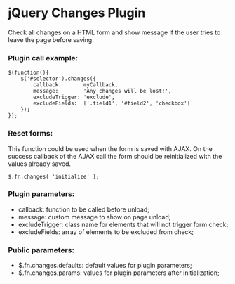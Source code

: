 jQuery Changes Plugin
=====================

Check all changes on a HTML form and show message if the user tries to leave the page before saving.

### Plugin call example:

	$(function(){
		$('#selector').changes({
			callback:       myCallback,
			message:        'Any changes will be lost!',
			excludeTrigger: 'exclude',
			excludeFields:  ['.field1', '#field2', 'checkbox']
		});
	});

### Reset forms:

This function could be used when the form is saved with AJAX.
On the success callback of the AJAX call the form should be reinitialized
with the values already saved.

    $.fn.changes( 'initialize' );

### Plugin parameters:
- callback: function to be called before unload;
- message: custom message to show on page unload;
- excludeTrigger: class name for elements that will not trigger form check;
- excludeFields: array of elements to be excluded from check;

### Public parameters:
- $.fn.changes.defaults: default values for plugin parameters;
- $.fn.changes.params: values for plugin parameters after initialization;

